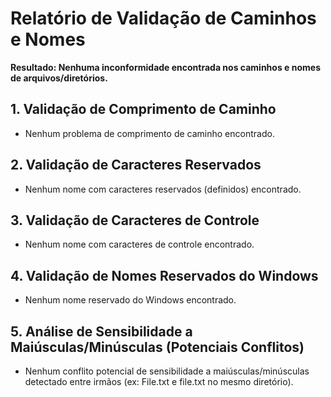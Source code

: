 # Relatório de Validação de Caminhos e Nomes

**Resultado: Nenhuma inconformidade encontrada nos caminhos e nomes de arquivos/diretórios.**

## 1. Validação de Comprimento de Caminho
- Nenhum problema de comprimento de caminho encontrado.

## 2. Validação de Caracteres Reservados
- Nenhum nome com caracteres reservados (definidos) encontrado.

## 3. Validação de Caracteres de Controle
- Nenhum nome com caracteres de controle encontrado.

## 4. Validação de Nomes Reservados do Windows
- Nenhum nome reservado do Windows encontrado.

## 5. Análise de Sensibilidade a Maiúsculas/Minúsculas (Potenciais Conflitos)
- Nenhum conflito potencial de sensibilidade a maiúsculas/minúsculas detectado entre irmãos (ex: File.txt e file.txt no mesmo diretório).
